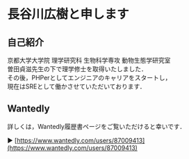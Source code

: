 # 長谷川広樹と申します

## 自己紹介

京都大学大学院 理学研究科 生物科学専攻 動物生態学研究室  
曽田貞滋先生の下で理学修士を取得いたしました．  
その後，PHPerとしてエンジニアのキャリアをスタートし，  
現在はSREとして働かさせていただいております．  

## Wantedly

詳しくは，Wantedly履歴書ページをご覧いただけると幸いです．  

▶ [https://www.wantedly.com/users/87009413](https://www.wantedly.com/users/87009413)